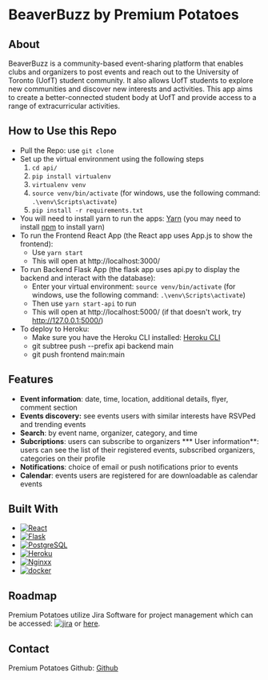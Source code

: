 # BeaverBuzz by Premium Potatoes

## About
BeaverBuzz is a community-based event-sharing platform that enables clubs and organizers to post events and reach out to the University of Toronto (UofT) student community. It also allows UofT students to explore new communities and discover new interests and activities. This app aims to create a better-connected student body at UofT and provide access to a range of extracurricular activities. 

## How to Use this Repo
* Pull the Repo: use  `git clone`
* Set up the virtual environment using the following steps
    1. `cd api/`
    2. `pip install virtualenv`
    3. `virtualenv venv`
    4. `source venv/bin/activate` (for windows, use the following command: `.\venv\Scripts\activate`)
    5. `pip install -r requirements.txt`
* You will need to install yarn to run the apps: [Yarn](https://classic.yarnpkg.com/lang/en/docs/install/) (you may need to install [npm](https://docs.npmjs.com/downloading-and-installing-node-js-and-npm) to install yarn)
* To run the Frontend React App  (the React app uses App.js to show the frontend):
    * Use `yarn start`
    * This will open at http://localhost:3000/
* To run Backend Flask App (the flask app uses api.py to display the backend and interact with the database):
    * Enter your virtual environment: `source venv/bin/activate` (for windows, use the following command: `.\venv\Scripts\activate`)
    * Then use `yarn start-api` to run
    * This will open at http://localhost:5000/ (if that doesn't work, try http://127.0.0.1:5000/)
* To deploy to Heroku:
    * Make sure you have the Heroku CLI installed: [Heroku CLI](https://devcenter.heroku.com/articles/heroku-cli)
    * git subtree push --prefix api backend main
    * git push frontend main:main

## Features
* **Event information**: date, time, location, additional details, flyer, comment section
* **Events discovery:** see events users with similar interests have RSVPed and trending events
* **Search**: by event name, organizer, category, and time
* **Subcriptions**: users can subscribe to organizers
*** User information**: users can see the list of their registered events, subscribed organizers, categories on their profile
* **Notifications**: choice of email or push notifications prior to events
* **Calendar**: events users are registered for are downloadable as calendar events

## Built With

* [![React][React.js]][React-url]
* [![Flask][Flasky]][Flask-url]
* [![PostgreSQL][Postgres]][Postgres-url]
* [![Heroku][Heroku]][Heroku-url]
* [![Nginxx][Nginx]][nginx-url]
* [![docker][Docker]][docker-url]


## Roadmap 
Premium Potatoes utilize Jira Software for project management which can be accessed: [![jira][Jira]][jira-url]
or [here](https://premiumpotatoes.atlassian.net/jira/software/projects/SCRUM/boards/1/backlog).

## Contact
Premium Potatoes Github: [Github](https://github.com/ECE444-2023Fall/project-1-web-application-design-group22-premium-potatoes)

<!-- MARKDOWN LINKS & IMAGES -->
[React.js]: https://img.shields.io/badge/React-20232A?style=for-the-badge&logo=react&logoColor=61DAFB
[React-url]: https://reactjs.org/
[Flasky]: https://img.shields.io/badge/Flask-000000?style=for-the-badge&logo=flask&logoColor=white
[Flask-url]: https://flask.palletsprojects.com/
[Postgres]: https://img.shields.io/badge/PostgreSQL-316192?style=for-the-badge&logo=postgresql&logoColor=white
[Postgres-url]: https://www.postgresql.org/
[Heroku]: https://img.shields.io/badge/Heroku-430098?style=for-the-badge&logo=heroku&logoColor=white
[Heroku-url]: https://www.heroku.com/
[Nginx]: https://img.shields.io/badge/nginx-%23009639.svg?style=for-the-badge&logo=nginx&logoColor=white
[nginx-url]: https://www.nginx.com/
[Docker]: https://img.shields.io/badge/docker-%230db7ed.svg?style=for-the-badge&logo=docker&logoColor=white
[docker-url]: https://www.docker.com/
[Jira]: https://img.shields.io/badge/jira-%230A0FFF.svg?style=for-the-badge&logo=jira&logoColor=white
[jira-url]: https://premiumpotatoes.atlassian.net/jira/software/projects/SCRUM/boards/1/backlog
